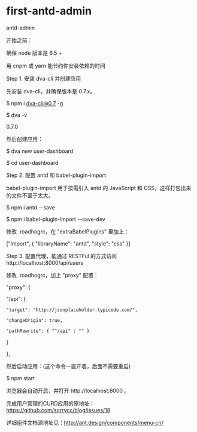# first-antd-admin
antd-admin

开始之前：

确保 node 版本是 6.5 +

用 cnpm 或 yarn 能节约你安装依赖的时间

Step 1. 安装 dva-cli 并创建应用


先安装 dva-cli，并确保版本是 0.7.x。

$ npm i dva-cli@0.7 -g

$ dva -v

0.7.0

然后创建应用：

$ dva new user-dashboard

$ cd user-dashboard 


Step 2. 配置 antd 和 babel-plugin-import


babel-plugin-import 用于按需引入 antd 的 JavaScript 和 CSS，这样打包出来的文件不至于太大。

$ npm i antd --save

$ npm i babel-plugin-import --save-dev

修改 .roadhogrc，在 "extraBabelPlugins" 里加上：

["import", { "libraryName": "antd", "style": "css" }]


Step 3. 配置代理，能通过 RESTFul 的方式访问 http://localhost:8000/api/users


修改 .roadhogrc，加上 "proxy" 配置：

"proxy": {

  "/api": {
  
    "target": "http://jsonplaceholder.typicode.com/",
    
    "changeOrigin": true,
    
    "pathRewrite": { "^/api" : "" }
    
  }
  
},

然后启动应用：(这个命令一直开着，后面不需要重启)

$ npm start

浏览器会自动开启，并打开 http://localhost:8000 。


完成用户管理的CURD应用的原地址： https://github.com/sorrycc/blog/issues/18

详细组件文档源地址见：http://ant.design/components/menu-cn/
